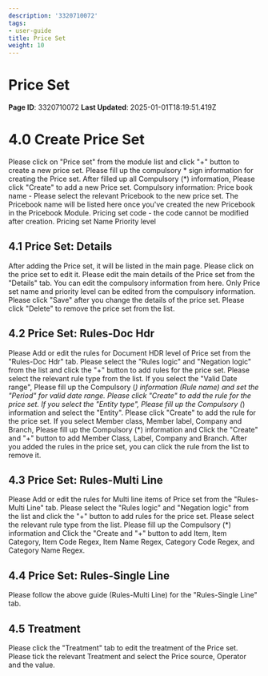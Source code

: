 ```yaml
---
description: '3320710072'
tags:
- user-guide
title: Price Set
weight: 10
---
```


# Price Set
**Page ID**: 3320710072
**Last Updated**: 2025-01-01T18:19:51.419Z
# 4.0 Create Price Set
Please click on "Price set" from the module list and click "+" button to create a new price set.
Please fill up the compulsory * sign information for creating the Price set. After filled up all Compulsory (*) information, Please click "Create" to add a new Price set.
Compulsory information:
Price book name - Please select the relevant Pricebook to the new price set. The Pricebook name will be listed here once you've created the new Pricebook in the Pricebook Module.
Pricing set code - the code cannot be modified after creation.
Pricing set Name
Priority level
## 4.1 Price Set: Details
After adding the Price set, it will be listed in the main page. Please click on the price set to edit it.
Please edit the main details of the Price set from the "Details" tab.
You can edit the compulsory information from here. Only Price set name and priority level can be edited from the compulsory information.
Please click "Save" after you change the details of the price set.
Please click "Delete" to remove the price set from the list.
## 4.2 Price Set: Rules-Doc Hdr
Please Add or edit the rules for Document HDR level of Price set from the "Rules-Doc Hdr" tab.
Please select the "Rules logic" and "Negation logic" from the list and click the "+" button to add rules for the price set.
Please select the relevant rule type from the list.
If you select the "Valid Date range", Please fill up the Compulsory (*) information (Rule name) and set the "Period" for valid date range. Please click "Create" to add the rule for the price set.
If you select the "Entity type", Please fill up the Compulsory (*) information and select the "Entity". Please click "Create" to add the rule for the price set.
If you select Member class, Member label, Company and Branch, Please fill up the Compulsory (*) information and Click the "Create" and "+" button to add Member Class, Label, Company and Branch.
After you added the rules in the price set, you can click the rule from the list to remove it.
## 4.3 Price Set: Rules-Multi Line
Please Add or edit the rules for Multi line items of Price set from the "Rules-Multi Line" tab.
Please select the "Rules logic" and "Negation logic" from the list and click the "+" button to add rules for the price set.
Please select the relevant rule type from the list.
Please fill up the Compulsory (*) information and Click the "Create and "+" button to add Item, Item Category, Item Code Regex, Item Name Regex, Category Code Regex, and Category Name Regex.
## 4.4 Price Set: Rules-Single Line
Please follow the above guide (Rules-Multi Line) for the "Rules-Single Line" tab.
## 4.5 Treatment
Please click the "Treatment" tab to edit the treatment of the Price set.
Please tick the relevant Treatment and select the Price source, Operator and the value.